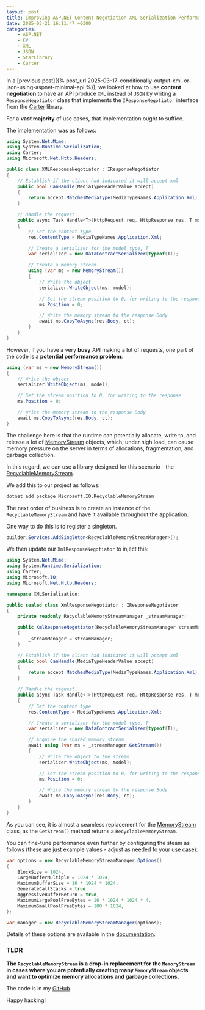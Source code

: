 ```yaml
---
layout: post
title: Improving ASP.NET Content Negotiation XML Serialization Performance Using A RecyclableMemoryStream
date: 2025-03-21 16:11:47 +0300
categories:
    - ASP.NET
    - C#
    - XML
    - JSON
    - StarLibrary
    - Carter
---
```


In a [previous post]({% post_url 2025-03-17-conditionally-output-xml-or-json-using-aspnet-minimal-api %}), we looked at how to use **content negotiation** to have an API produce `XML` instead of `JSON` by writing a `ResponseNegotiator` class that implements the `IResponseNegotiator` interface from the [Carter](https://github.com/CarterCommunity/Carter) library.

For a **vast majority** of use cases, that implementation ought to suffice.

The implementation was as follows:

```c#
using System.Net.Mime;
using System.Runtime.Serialization;
using Carter;
using Microsoft.Net.Http.Headers;

public class XMLResponseNegotiator : IResponseNegotiator
{
    // Establish if the client had indicated it will accept xml
    public bool CanHandle(MediaTypeHeaderValue accept)
    {
        return accept.MatchesMediaType(MediaTypeNames.Application.Xml);
    }

    // Handle the request
    public async Task Handle<T>(HttpRequest req, HttpResponse res, T model, CancellationToken ct)
    {
        // Set the content type
        res.ContentType = MediaTypeNames.Application.Xml;

        // Create a serializer for the model type, T
        var serializer = new DataContractSerializer(typeof(T));

        // Create a memory stream
        using (var ms = new MemoryStream())
        {
            // Write the object
            serializer.WriteObject(ms, model);

            // Set the stream position to 0, for writing to the response
            ms.Position = 0;

            // Write the memory stream to the response Body
            await ms.CopyToAsync(res.Body, ct);
        }
    }
}
```

However, if you have a very **busy**  API making a lot of requests, one part of the code is a **potential performance problem**:

```c#
using (var ms = new MemoryStream())
{
    // Write the object
    serializer.WriteObject(ms, model);

    // Set the stream position to 0, for writing to the response
    ms.Position = 0;

    // Write the memory stream to the response Body
    await ms.CopyToAsync(res.Body, ct);
}
```

The challenge here is that the runtime can potentially allocate, write to, and release a lot of [MemoryStream](https://learn.microsoft.com/en-us/dotnet/api/system.io.memorystream?view=net-9.0) objects, which, under high load, can cause memory pressure on the server in terms of allocations, fragmentation, and garbage collection.

In this regard, we can use a library designed for this scenario - the [RecyclableMemoryStream](https://github.com/microsoft/Microsoft.IO.RecyclableMemoryStream).

We add this to our project as follows:

```bash
dotnet add package Microsoft.IO.RecyclableMemoryStream
```

The next order of business is to create an instance of the `RecyclableMemoryStream` and have it available throughout the application.

One way to do this is to register a singleton.

```c#
builder.Services.AddSingleton<RecyclableMemoryStreamManager>();
```

We then update our `XmlResponseNegotiator` to inject this:

```c#
using System.Net.Mime;
using System.Runtime.Serialization;
using Carter;
using Microsoft.IO;
using Microsoft.Net.Http.Headers;

namespace XMLSerialization;

public sealed class XmlResponseNegotiator : IResponseNegotiator
{
    private readonly RecyclableMemoryStreamManager _streamManager;

    public XmlResponseNegotiator(RecyclableMemoryStreamManager streamManager)
    {
        _streamManager = streamManager;
    }

    // Establish if the client had indicated it will accept xml
    public bool CanHandle(MediaTypeHeaderValue accept)
    {
        return accept.MatchesMediaType(MediaTypeNames.Application.Xml);
    }

    // Handle the request
    public async Task Handle<T>(HttpRequest req, HttpResponse res, T model, CancellationToken ct)
    {
        // Set the content type
        res.ContentType = MediaTypeNames.Application.Xml;

        // Create a serializer for the model type, T
        var serializer = new DataContractSerializer(typeof(T));

        // Acquire the shared memory stream
        await using (var ms = _streamManager.GetStream())
        {
            // Write the object to the stream
            serializer.WriteObject(ms, model);

            // Set the stream position to 0, for writing to the response
            ms.Position = 0;

            // Write the memory stream to the response Body
            await ms.CopyToAsync(res.Body, ct);
        }
    }
}
```

As you can see, it is almost a seamless replacement for the [MemoryStream](https://learn.microsoft.com/en-us/dotnet/api/system.io.memorystream?view=net-9.0) class, as the `GetStream()` method returns a `RecyclableMemoryStream`.

You can fine-tune performance even further by configuring the steam as follows (these are just example values - adjust as needed fo your use case):

```c#
var options = new RecyclableMemoryStreamManager.Options()
{
    BlockSize = 1024,
    LargeBufferMultiple = 1024 * 1024,
    MaximumBufferSize = 16 * 1024 * 1024,
    GenerateCallStacks = true,
    AggressiveBufferReturn = true,
    MaximumLargePoolFreeBytes = 16 * 1024 * 1024 * 4,
    MaximumSmallPoolFreeBytes = 100 * 1024,
};

var manager = new RecyclableMemoryStreamManager(options);
```

Details of these options are available in the [documentation](https://github.com/microsoft/Microsoft.IO.RecyclableMemoryStream).

### TLDR

**The `RecyclableMemoryStream` is a drop-in replacement for the `MemoryStream` in cases where you are potentially creating many `MemoryStream` objects  and want to optimize memory allocations and garbage collections.**

The code is in my [GitHub](https://github.com/conradakunga/BlogCode/tree/master/2025-03-21%20-%20XML%20Performance).

Happy hacking!
